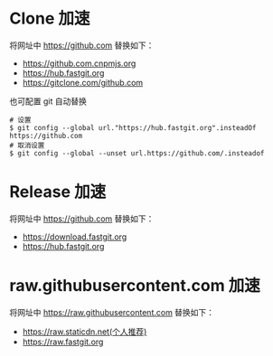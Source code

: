 # Clone 加速
将网址中 https://github.com 替换如下：
- https://github.com.cnpmjs.org
- https://hub.fastgit.org
- https://gitclone.com/github.com

也可配置 git 自动替换
``` git
# 设置
$ git config --global url."https://hub.fastgit.org".insteadOf https://github.com
# 取消设置 
$ git config --global --unset url.https://github.com/.insteadof 
```

# Release 加速
将网址中 https://github.com 替换如下：
- https://download.fastgit.org
-  https://hub.fastgit.org

# raw.githubusercontent.com 加速
将网址中 https://raw.githubusercontent.com 替换如下：
- https://raw.staticdn.net(个人推荐)
- https://raw.fastgit.org
